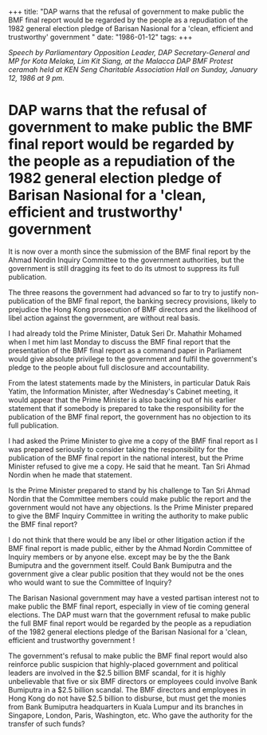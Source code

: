 +++ 
title: "DAP warns that the refusal of government to make public the BMF final report would be regarded by the people as a repudiation of the 1982 general election pledge of Barisan Nasional for a  'clean, efficient and trustworthy' government "
date: "1986-01-12"
tags:
+++

_Speech by Parliamentary Opposition Leader, DAP Secretary-General and MP for Kota Melaka,  Lim Kit Siang, at the Malacca DAP BMF Protest ceramah held at KEN Seng Charitable Association Hall on Sunday,  January 12, 1986 at 9 pm._

# DAP warns that the refusal of government to make public the BMF final report would be regarded by the people as a repudiation of the 1982 general election pledge of Barisan Nasional for a  'clean, efficient and trustworthy' government 

It is now over a month since the submission of the BMF final report by the Ahmad Nordin Inquiry Committee to the government authorities, but the government is still dragging its feet to do its utmost to suppress its full publication.</u>
		
The three reasons the government had advanced so far to try to  justify non-publication of the BMF final report, the banking secrecy provisions, likely to prejudice the Hong Kong prosecution of BMF directors and the likelihood of libel action against the government, are without real basis.
		
I had already told the Prime Minister, Datuk Seri Dr. Mahathir Mohamed when I met him last Monday to discuss the BMF final report that the presentation of the BMF final report as a command paper in Parliament would give absolute privilege to the government and fulfil the government's pledge to the people about full disclosure and accountability.
		
From the latest statements made by the Ministers, in particular Datuk Rais Yatim, the Information Minister, after Wednesday's Cabinet meeting, it would appear that the Prime Minister is also backing out of his earlier statement that if somebody is prepared to take the responsibility for the publication of the BMF final report, the government has no objection to its full publication.
		
I had asked the Prime Minister to give me a copy of the BMF final report as I was prepared seriously to consider taking the responsibility for the publication of the BMF final report in the national interest, but the Prime Minister refused to give me a copy. He said that he meant. Tan Sri Ahmad Nordin when he made that statement.
		
Is the Prime Minister prepared to stand by his challenge to Tan Sri Ahmad Nordin that the Committee members could make public the report and the government would not have any objections. Is the Prime Minister prepared to give the BMF Inquiry Committee in writing the authority to make public the BMF final report?
		
I do not think that there would be any libel or other litigation action if the BMF final report is made public, either by the Ahmad Nordin Committee of Inquiry members or by anyone else. except may be by the the Bank Bumiputra and the government itself. Could Bank Bumiputra and the government give a clear public position that they would not be the ones who would want to sue the Committee of Inquiry?
		
The Barisan Nasional government may have a vested partisan interest not to make public the BMF final report,   especially in view of tie coming general elections. The DAP must warn that the government refusal to make public the full BMF final report would be regarded by the people as a repudiation of the 1982 general elections pledge of the Barisan Nasional for a 'clean, efficient and trustworthy government !
		
The government's refusal to make public the BMF final report would also reinforce public suspicion that highly-placed government and political leaders are involved in the $2.5 billion BMF scandal,   for it is highly unbelievable that five or six BMF directors or employees could involve Bank Bumiputra in a $2.5 billion scandal. The BMF directors and employees in Hong Kong do not have $2.5 billion to disburse,  but must get the monies from Bank Bumiputra headquarters in Kuala Lumpur and  its branches in Singapore, London, Paris, Washington, etc. Who gave the authority for the transfer of such funds?
 
